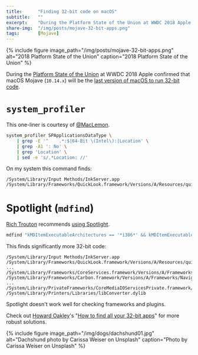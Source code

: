 ```yaml
---
title:		"Finding 32-bit code on macOS"
subtitle:	""
excerpt:	"During the Platform State of the Union at WWDC 2018 Apple confirmed that macOS Mojave (10.14.x) will be the last version of macOS to run 32-bit code."
share-img:	"/img/posts/mojave-32-bit-apps.png"
tags:		[Mojave]
---
```


{% include figure image_path="/img/posts/mojave-32-bit-apps.png" alt="2018 Platform State of the Union" caption="2018 Platform State of the Union" %} 

During the [Platform State of the Union](https://developer.apple.com/videos/play/wwdc2018-102/?time=1179) at WWDC 2018 Apple confirmed that macOS Mojave (`10.14.x`) will be the [last version of macOS to run 32-bit code](https://support.apple.com/en-gb/HT208436).

# `system_profiler`

This one-liner is courtesy of [@MacLemon](https://twitter.com/MacLemon). 

```bash
system_profiler SPApplicationsDataType \
    | grep -E '^    .*:$|64-Bit \(Intel\):|Location' \
    | grep -A1 ': No' \
    | grep 'Location' \
    | sed -e 's/.*Location: //' 
```

On my system this command finds:
```
/System/Library/Input Methods/InkServer.app
/System/Library/Frameworks/QuickLook.framework/Versions/A/Resources/quicklookd32.app
```

# Spotlight (`mdfind`)

[Rich Trouton](https://twitter.com/rtrouton) recommends [using Spotlight](https://twitter.com/rtrouton/status/1130482310762115072).

```bash
mdfind "kMDItemExecutableArchitectures == '*i386*' && kMDItemExecutableArchitectures != '*x86*'"
```

This finds significantly more 32-bit code:
```
/System/Library/Input Methods/InkServer.app
/System/Library/Frameworks/QuickLook.framework/Versions/A/Resources/quicklookd32.app
...
/System/Library/Frameworks/CoreServices.framework/Versions/A/Frameworks/Metadata.framework/Versions/A/Support/libmdworker.dylib
/System/Library/Frameworks/Carbon.framework/Versions/A/Frameworks/NavigationServices.framework/Versions/A/NavigationServices
...
/System/Library/PrivateFrameworks/CoreMediaIOServicesPrivate.framework/Versions/A/CoreMediaIOServicesPrivate
/System/Library/Printers/Libraries/libConverter.dylib
```

Spotlight doesn't work well for checking frameworks and plugins. 

Check out [Howard Oakley](https://twitter.com/howardnoakley)'s "[How to find all your 32-bit apps](https://eclecticlight.co/2019/05/22/how-to-find-all-your-32-bit-apps-a-non-buyers-guide/)" for more robust solutions.

{% include figure image_path="/img/dogs/dachshund01.jpg" alt="Dachshund photo by Carissa Weiser on Unsplash" caption="Photo by Carissa Weiser on Unsplash" %}
